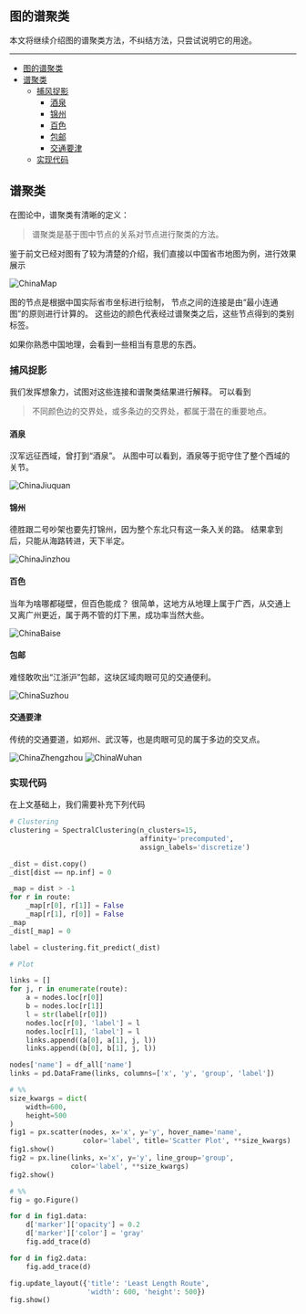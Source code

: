 ## 图的谱聚类

本文将继续介绍图的谱聚类方法，不纠结方法，只尝试说明它的用途。

---

- [图的谱聚类](#图的谱聚类)
- [谱聚类](#谱聚类)
  - [捕风捉影](#捕风捉影)
    - [酒泉](#酒泉)
    - [锦州](#锦州)
    - [百色](#百色)
    - [包邮](#包邮)
    - [交通要津](#交通要津)
  - [实现代码](#实现代码)

## 谱聚类

在图论中，谱聚类有清晰的定义：

> 谱聚类是基于图中节点的关系对节点进行聚类的方法。

鉴于前文已经对图有了较为清楚的介绍，我们直接以中国省市地图为例，进行效果展示

![ChinaMap](ChinaMap.png)

图的节点是根据中国实际省市坐标进行绘制，
节点之间的连接是由“最小连通图”的原则进行计算的。
这些边的颜色代表经过谱聚类之后，这些节点得到的类别标签。

如果你熟悉中国地理，会看到一些相当有意思的东西。

### 捕风捉影

我们发挥想象力，试图对这些连接和谱聚类结果进行解释。
可以看到

> 不同颜色边的交界处，或多条边的交界处，都属于潜在的重要地点。

#### 酒泉

汉军远征西域，曾打到“酒泉”。
从图中可以看到，酒泉等于扼守住了整个西域的关节。

![ChinaJiuquan](ChinaJiuquan.png)

#### 锦州

德胜跟二号吵架也要先打锦州，因为整个东北只有这一条入关的路。
结果拿到后，只能从海路转进，天下半定。

![ChinaJinzhou](ChinaJinzhou.png)

#### 百色

当年为啥哪都碰壁，但百色能成？
很简单，这地方从地理上属于广西，从交通上又离广州更近，属于两不管的灯下黑，成功率当然大些。

![ChinaBaise](ChinaBaise.png)

#### 包邮

难怪敢吹出“江浙沪”包邮，这块区域肉眼可见的交通便利。

![ChinaSuzhou](ChinaSuzhou.png)

#### 交通要津

传统的交通要道，如郑州、武汉等，也是肉眼可见的属于多边的交叉点。

![ChinaZhengzhou](ChinaZhengzhou.png)
![ChinaWuhan](ChinaWuhan.png)

### 实现代码

在上文基础上，我们需要补充下列代码

```python
# Clustering
clustering = SpectralClustering(n_clusters=15,
                                affinity='precomputed',
                                assign_labels='discretize')

_dist = dist.copy()
_dist[dist == np.inf] = 0

_map = dist > -1
for r in route:
    _map[r[0], r[1]] = False
    _map[r[1], r[0]] = False
_map
_dist[_map] = 0

label = clustering.fit_predict(_dist)

# Plot

links = []
for j, r in enumerate(route):
    a = nodes.loc[r[0]]
    b = nodes.loc[r[1]]
    l = str(label[r[0]])
    nodes.loc[r[0], 'label'] = l
    nodes.loc[r[1], 'label'] = l
    links.append((a[0], a[1], j, l))
    links.append((b[0], b[1], j, l))

nodes['name'] = df_all['name']
links = pd.DataFrame(links, columns=['x', 'y', 'group', 'label'])

# %%
size_kwargs = dict(
    width=600,
    height=500
)
fig1 = px.scatter(nodes, x='x', y='y', hover_name='name',
                  color='label', title='Scatter Plot', **size_kwargs)
fig1.show()
fig2 = px.line(links, x='x', y='y', line_group='group',
               color='label', **size_kwargs)
fig2.show()

# %%
fig = go.Figure()

for d in fig1.data:
    d['marker']['opacity'] = 0.2
    d['marker']['color'] = 'gray'
    fig.add_trace(d)

for d in fig2.data:
    fig.add_trace(d)

fig.update_layout({'title': 'Least Length Route',
                   'width': 600, 'height': 500})
fig.show()

```
